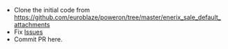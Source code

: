 - Clone the initial code from https://github.com/euroblaze/poweron/tree/master/enerix_sale_default_attachments
- Fix [Issues]([url](https://github.com/euroblaze/quotation_default_attachments/issues))
- Commit PR here.
